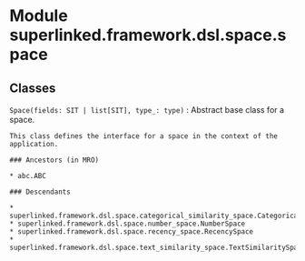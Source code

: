 Module superlinked.framework.dsl.space.space
============================================

Classes
-------

`Space(fields: SIT | list[SIT], type_: type)`
:   Abstract base class for a space.
    
    This class defines the interface for a space in the context of the application.

    ### Ancestors (in MRO)

    * abc.ABC

    ### Descendants

    * superlinked.framework.dsl.space.categorical_similarity_space.CategoricalSimilaritySpace
    * superlinked.framework.dsl.space.number_space.NumberSpace
    * superlinked.framework.dsl.space.recency_space.RecencySpace
    * superlinked.framework.dsl.space.text_similarity_space.TextSimilaritySpace